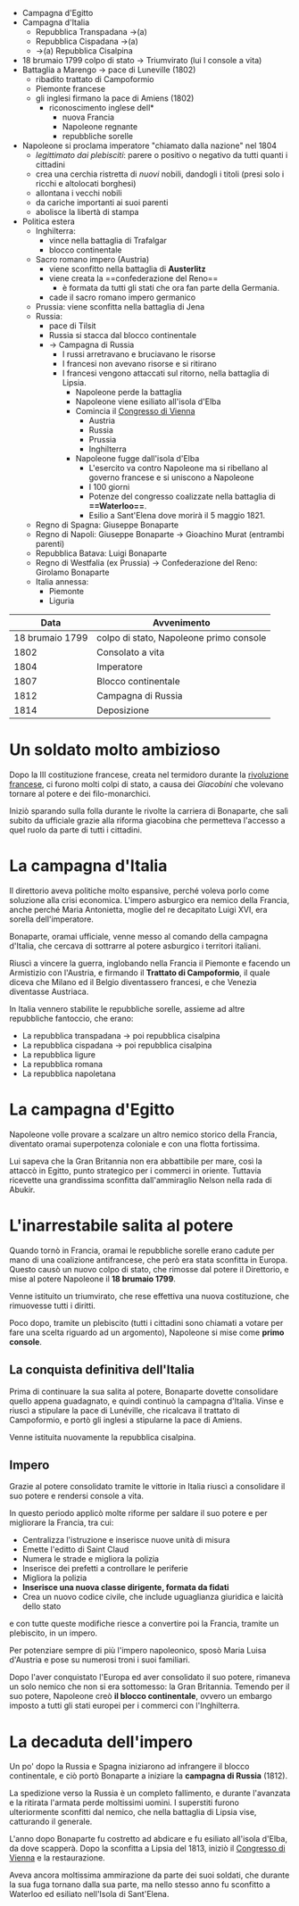 - Campagna d'Egitto
- Campagna d'Italia
	- Repubblica Transpadana ->(a)
	- Repubblica Cispadana ->(a)
	- ->(a) Repubblica Cisalpina
- 18 brumaio 1799 colpo di stato -> Triumvirato (lui I console a vita)
- Battaglia a Marengo -> pace di Luneville (1802)
	- ribadito trattato di Campoformio
	- Piemonte francese
	- gli inglesi firmano la pace di Amiens (1802)
		- riconoscimento inglese dell*
			- nuova Francia
			- Napoleone regnante
			- repubbliche sorelle
- Napoleone si proclama imperatore "chiamato dalla nazione" nel 1804
	- *legittimato dai plebisciti*: parere o positivo o negativo da tutti quanti i cittadini
	- crea una cerchia ristretta di *nuovi* nobili, dandogli i titoli (presi solo i ricchi e altolocati borghesi)
	- allontana i vecchi nobili
	- da cariche importanti ai suoi parenti
	- abolisce la libertà di stampa
- Politica estera
	- Inghilterra:
		- vince nella battaglia di Trafalgar
		- blocco continentale
	- Sacro romano impero (Austria)
		- viene sconfitto nella battaglia di **Austerlitz**
		- viene creata la ==confederazione del Reno==
			- è formata da tutti gli stati che ora fan parte della Germania.
		- cade il sacro romano impero germanico
	- Prussia: viene sconfitta nella battaglia di Jena
	- Russia:
		- pace di Tilsit
		- Russia si stacca dal blocco continentale
		- -> Campagna di Russia
			- I russi arretravano e bruciavano le risorse
			- I francesi non avevano risorse e si ritirano
			- I francesi vengono attaccati sul ritorno, nella battaglia di Lipsia.
				- Napoleone perde la battaglia
				- Napoleone viene esiliato all'isola d'Elba
				- Comincia il [Congresso di Vienna](Congresso%20di%20Vienna.md)
					- Austria
					- Russia
					- Prussia
					- Inghilterra
				- Napoleone fugge dall'isola d'Elba
					- L'esercito va contro Napoleone ma si ribellano al governo francese e si uniscono a Napoleone
					- I 100 giorni
					- Potenze del congresso coalizzate nella battaglia di **==Waterloo==**.
					- Esilio a Sant'Elena dove morirà il 5 maggio 1821.
	- Regno di Spagna: Giuseppe Bonaparte
	- Regno di Napoli: Giuseppe Bonaparte -> Gioachino Murat (entrambi parenti)
	- Repubblica Batava: Luigi Bonaparte
	- Regno di Westfalia (ex Prussia) -> Confederazione del Reno: Girolamo Bonaparte
	- Italia annessa:
		- Piemonte
		- Liguria


| Data            | Avvenimento                             |
| --------------- | --------------------------------------- |
| 18 brumaio 1799 | colpo di stato, Napoleone primo console |
| 1802            | Consolato a vita                        |
| 1804            | Imperatore                              |
| 1807            | Blocco continentale                     |
| 1812            | Campagna di Russia                      |
| 1814            | Deposizione                             |

# Un soldato molto ambizioso
Dopo la III costituzione francese, creata nel termidoro durante la [rivoluzione francese](La%20rivoluzione%20francese.md), ci furono molti colpi di stato, a causa dei *Giacobini* che volevano tornare al potere e dei filo-monarchici.

Iniziò sparando sulla folla durante le rivolte la carriera di Bonaparte, che salì subito da ufficiale grazie alla riforma giacobina che permetteva l'accesso a quel ruolo da parte di tutti i cittadini.
# La campagna d'Italia
Il direttorio aveva politiche molto espansive, perché voleva porlo come soluzione alla crisi economica.
L'impero asburgico era nemico della Francia, anche perché Maria Antonietta, moglie del re decapitato Luigi XVI, era sorella dell'imperatore.

Bonaparte, oramai ufficiale, venne messo al comando della campagna d'Italia, che cercava di sottrarre al potere asburgico i territori italiani.

Riuscì a vincere la guerra, inglobando nella Francia il Piemonte e facendo un Armistizio con l'Austria, e firmando il **Trattato di Campoformio**, il quale diceva che Milano ed il Belgio diventassero francesi, e che Venezia diventasse Austriaca.

In Italia vennero stabilite le repubbliche sorelle, assieme ad altre repubbliche fantoccio, che erano:
- La repubblica transpadana -> poi repubblica cisalpina
- La repubblica cispadana -> poi repubblica cisalpina
- La repubblica ligure
- La repubblica romana
- La repubblica napoletana
# La campagna d'Egitto
Napoleone volle provare a scalzare un altro nemico storico della Francia, diventato oramai superpotenza coloniale e con una flotta fortissima.

Lui sapeva che la Gran Britannia non era abbattibile per mare, così la attaccò in Egitto, punto strategico per i commerci in oriente. Tuttavia ricevette una grandissima sconfitta dall'ammiraglio Nelson nella rada di Abukir.
# L'inarrestabile salita al potere
Quando tornò in Francia, oramai le repubbliche sorelle erano cadute per mano di una coalizione antifrancese, che però era stata sconfitta in Europa.
Questo causò un nuovo colpo di stato, che rimosse dal potere il Direttorio, e mise al potere Napoleone il **18 brumaio 1799**.

Venne istituito un triumvirato, che rese effettiva una nuova costituzione, che rimuovesse tutti i diritti.

Poco dopo, tramite un plebiscito (tutti i cittadini sono chiamati a votare per fare una scelta riguardo ad un argomento), Napoleone si mise come **primo console**.
## La conquista definitiva dell'Italia
Prima di continuare la sua salita al potere, Bonaparte dovette consolidare quello appena guadagnato, e quindi continuò la campagna d'Italia.
Vinse e riuscì a stipulare la pace di Lunéville, che ricalcava il trattato di Campoformio, e portò gli inglesi a stipularne la pace di Amiens.

Venne istituita nuovamente la repubblica cisalpina.
## Impero
Grazie al potere consolidato tramite le vittorie in Italia riuscì a consolidare il suo potere e rendersi console a vita.

In questo periodo applicò molte riforme per saldare il suo potere e per migliorare la Francia, tra cui:
- Centralizza l'istruzione e inserisce nuove unità di misura
- Emette l'editto di Saint Claud
- Numera le strade e migliora la polizia
- Inserisce dei prefetti a controllare le periferie
- Migliora la polizia
- **Inserisce una nuova classe dirigente, formata da fidati**
- Crea un nuovo codice civile, che include uguaglianza giuridica e laicità dello stato

e con tutte queste modifiche riesce a convertire poi la Francia, tramite un plebiscito, in un impero.

Per potenziare sempre di più l'impero napoleonico, sposò Maria Luisa d'Austria e pose su numerosi troni i suoi familiari.

Dopo l'aver conquistato l'Europa ed aver consolidato il suo potere, rimaneva un solo nemico che non si era sottomesso: la Gran Britannia.
Temendo per il suo potere, Napoleone creò **il blocco continentale**, ovvero un embargo imposto a tutti gli stati europei per i commerci con l'Inghilterra.
# La decaduta dell'impero
Un po' dopo la Russia e Spagna iniziarono ad infrangere il blocco continentale, e ciò portò Bonaparte a iniziare la **campagna di Russia** (1812).

La spedizione verso la Russia è un completo fallimento, e durante l'avanzata e la ritirata l'armata perde moltissimi uomini.
I superstiti furono ulteriormente sconfitti dal nemico, che nella battaglia di Lipsia vise, catturando il generale.

L'anno dopo Bonaparte fu costretto ad abdicare e fu esiliato all'isola d'Elba, da dove scapperà.
Dopo la sconfitta a Lipsia del 1813, iniziò il [Congresso di Vienna](Congresso%20di%20Vienna.md) e la restaurazione.

Aveva ancora moltissima ammirazione da parte dei suoi soldati, che durante la sua fuga tornano dalla sua parte, ma nello stesso anno fu sconfitto a Waterloo ed esiliato nell'Isola di Sant'Elena.